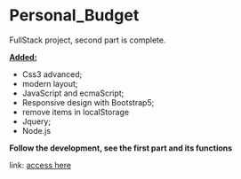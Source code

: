  # Personal_Budget #

FullStack project, second part is complete.

<strong><u> Added: </u></strong>

- Css3 advanced; <br>
- modern layout; <br>
- JavaScript and ecmaScript; <br>
- Responsive design with Bootstrap5; <br>
- remove items in localStorage <br>
- Jquery; <br>
- Node.js

<strong> Follow the development, see the first part and its functions </strong> <br>

link: <a href="https://lordryanii.github.io/Personal_Budget-Project/" target="_blank" > access here
 </a>

<br>




